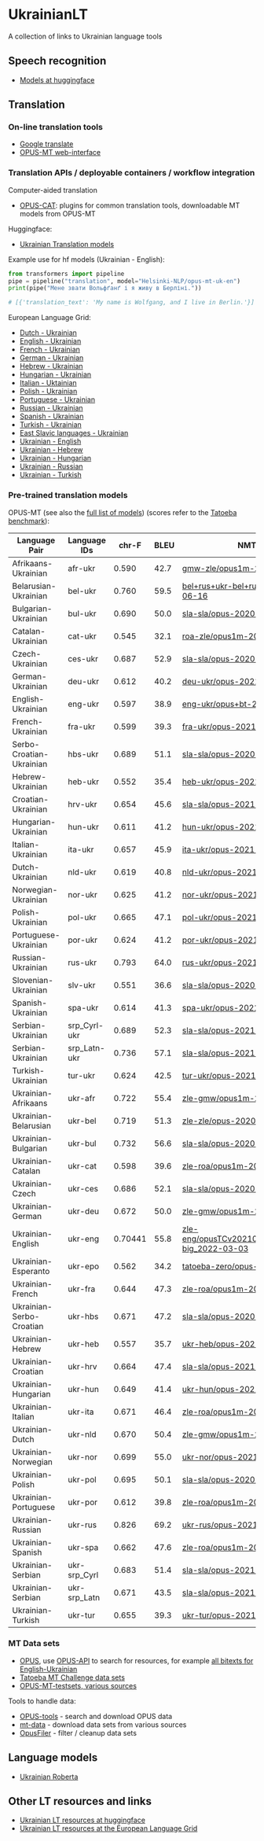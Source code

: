 # UkrainianLT

A collection of links to Ukrainian language tools


## Speech recognition

* [Models at huggingface](https://huggingface.co/models?language=uk&pipeline_tag=automatic-speech-recognition&sort=downloads)



## Translation

### On-line translation tools

* [Google translate](https://translate.google.com/)
* [OPUS-MT web-interface](https://translate.ling.helsinki.fi/ui/ukrainian)


### Translation APIs / deployable containers / workflow integration

Computer-aided translation

* [OPUS-CAT](https://helsinki-nlp.github.io/OPUS-CAT/): plugins for common translation tools, downloadable MT models from OPUS-MT


Huggingface:

* [Ukrainian Translation models](https://huggingface.co/models?language=uk&pipeline_tag=translation&sort=downloads)

Example use for hf models (Ukrainian - English):

```python
from transformers import pipeline
pipe = pipeline("translation", model="Helsinki-NLP/opus-mt-uk-en")
print(pipe("Мене звати Вольфґанґ і я живу в Берліні."))

# [{'translation_text': 'My name is Wolfgang, and I live in Berlin.'}]
```


European Language Grid:

* [Dutch - Ukrainian](https://live.european-language-grid.eu/catalogue/tool-service/18045)
* [English - Ukrainian](https://live.european-language-grid.eu/catalogue/tool-service/18040)
* [French - Ukrainian](https://live.european-language-grid.eu/catalogue/tool-service/18041)
* [German - Ukrainian](https://live.european-language-grid.eu/catalogue/tool-service/18039)
* [Hebrew - Ukrainian](https://live.european-language-grid.eu/catalogue/tool-service/18042)
* [Hungarian - Ukrainian](https://live.european-language-grid.eu/catalogue/tool-service/18043)
* [Italian - Uktainian](https://live.european-language-grid.eu/catalogue/tool-service/18044)
* [Polish - Ukrainian](https://live.european-language-grid.eu/catalogue/tool-service/18046)
* [Portuguese - Ukrainian](https://live.european-language-grid.eu/catalogue/tool-service/18047)
* [Russian - Ukrainian](https://live.european-language-grid.eu/catalogue/tool-service/18048)
* [Spanish - Ukrainian](https://live.european-language-grid.eu/catalogue/tool-service/18049)
* [Turkish - Ukrainian](https://live.european-language-grid.eu/catalogue/tool-service/18050)
* [East Slavic languages - Ukrainian](https://live.european-language-grid.eu/catalogue/tool-service/9257)
* [Ukrainian - English](https://live.european-language-grid.eu/catalogue/tool-service/9216)
* [Ukrainian - Hebrew](https://live.european-language-grid.eu/catalogue/tool-service/18051)
* [Ukrainian - Hungarian](https://live.european-language-grid.eu/catalogue/tool-service/18052)
* [Ukrainian - Russian](https://live.european-language-grid.eu/catalogue/tool-service/18053)
* [Ukrainian - Turkish](https://live.european-language-grid.eu/catalogue/tool-service/18054)



### Pre-trained translation models

OPUS-MT (see also the [full list of models](https://github.com/Helsinki-NLP/Tatoeba-Challenge/blob/master/results/tatoeba-results-all.md)) (scores refer to the [Tatoeba benchmark](https://github.com/Helsinki-NLP/Tatoeba-Challenge)):

| Language Pair         | Language IDs  |  chr-F        | BLEU          | NMT model |
|-----------------------|---------------|---------------|---------------|-----------|
| Afrikaans-Ukrainian	|	afr-ukr	|	0.590	|	42.7	|	[gmw-zle/opus1m-2021-02-19](https://object.pouta.csc.fi/Tatoeba-MT-models/gmw-zle/opus1m-2021-02-19.zip) |
| Belarusian-Ukrainian	|	bel-ukr	|	0.760	|	59.5	|	[bel+rus+ukr-bel+rus+ukr/opus-2020-06-16](https://object.pouta.csc.fi/Tatoeba-MT-models/bel+rus+ukr-bel+rus+ukr/opus-2020-06-16.zip) |
| Bulgarian-Ukrainian	|	bul-ukr	|	0.690	|	50.0	|	[sla-sla/opus-2020-07-21](https://object.pouta.csc.fi/Tatoeba-MT-models/sla-sla/opus-2020-07-21.zip) |
| Catalan-Ukrainian	|	cat-ukr	|	0.545	|	32.1	|	[roa-zle/opus1m-2021-02-18](https://object.pouta.csc.fi/Tatoeba-MT-models/roa-zle/opus1m-2021-02-18.zip) |
| Czech-Ukrainian	|	ces-ukr	|	0.687	|	52.9	|	[sla-sla/opus-2020-07-27](https://object.pouta.csc.fi/Tatoeba-MT-models/sla-sla/opus-2020-07-27.zip) |
| German-Ukrainian	|	deu-ukr	|	0.612	|	40.2	|	[deu-ukr/opus-2021-02-18](https://object.pouta.csc.fi/Tatoeba-MT-models/deu-ukr/opus-2021-02-18.zip) |
| English-Ukrainian	|	eng-ukr	|	0.597	|	38.9	|	[eng-ukr/opus+bt-2021-04-14](https://object.pouta.csc.fi/Tatoeba-MT-models/eng-ukr/opus+bt-2021-04-14.zip) |
| French-Ukrainian	|	fra-ukr	|	0.599	|	39.3	|	[fra-ukr/opus-2021-02-18](https://object.pouta.csc.fi/Tatoeba-MT-models/fra-ukr/opus-2021-02-18.zip) |
| Serbo-Croatian-Ukrainian	|	hbs-ukr	|	0.689	|	51.1	|	[sla-sla/opus-2020-10-04](https://object.pouta.csc.fi/Tatoeba-MT-models/sla-sla/opus-2020-10-04.zip) |
| Hebrew-Ukrainian	|	heb-ukr	|	0.552	|	35.4	|	[heb-ukr/opus-2021-02-19](https://object.pouta.csc.fi/Tatoeba-MT-models/heb-ukr/opus-2021-02-19.zip) |
| Croatian-Ukrainian	|	hrv-ukr	|	0.654	|	45.6	|	[sla-sla/opus-2021-02-18](https://object.pouta.csc.fi/Tatoeba-MT-models/sla-sla/opus-2021-02-18.zip) |
| Hungarian-Ukrainian	|	hun-ukr	|	0.611	|	41.2	|	[hun-ukr/opus-2021-02-19](https://object.pouta.csc.fi/Tatoeba-MT-models/hun-ukr/opus-2021-02-19.zip) |
| Italian-Ukrainian	|	ita-ukr	|	0.657	|	45.9	|	[ita-ukr/opus-2021-02-19](https://object.pouta.csc.fi/Tatoeba-MT-models/ita-ukr/opus-2021-02-19.zip) |
| Dutch-Ukrainian	|	nld-ukr	|	0.619	|	40.8	|	[nld-ukr/opus-2021-02-18](https://object.pouta.csc.fi/Tatoeba-MT-models/nld-ukr/opus-2021-02-18.zip) |
| Norwegian-Ukrainian	|	nor-ukr	|	0.625	|	41.2	|	[nor-ukr/opus-2021-02-23](https://object.pouta.csc.fi/Tatoeba-MT-models/nor-ukr/opus-2021-02-23.zip) |
| Polish-Ukrainian	|	pol-ukr	|	0.665	|	47.1	|	[pol-ukr/opus-2021-02-18](https://object.pouta.csc.fi/Tatoeba-MT-models/pol-ukr/opus-2021-02-18.zip) |
| Portuguese-Ukrainian	|	por-ukr	|	0.624	|	41.2	|	[por-ukr/opus-2021-02-23](https://object.pouta.csc.fi/Tatoeba-MT-models/por-ukr/opus-2021-02-23.zip) |
| Russian-Ukrainian	|	rus-ukr	|	0.793	|	64.0	|	[rus-ukr/opus-2021-02-19](https://object.pouta.csc.fi/Tatoeba-MT-models/rus-ukr/opus-2021-02-19.zip) |
| Slovenian-Ukrainian	|	slv-ukr	|	0.551	|	36.6	|	[sla-sla/opus-2020-09-26](https://object.pouta.csc.fi/Tatoeba-MT-models/sla-sla/opus-2020-09-26.zip) |
| Spanish-Ukrainian	|	spa-ukr	|	0.614	|	41.3	|	[spa-ukr/opus-2021-02-18](https://object.pouta.csc.fi/Tatoeba-MT-models/spa-ukr/opus-2021-02-18.zip) |
| Serbian-Ukrainian	|	srp_Cyrl-ukr	|	0.689	|	52.3	|	[sla-sla/opus-2021-02-18](https://object.pouta.csc.fi/Tatoeba-MT-models/sla-sla/opus-2021-02-18.zip) |
| Serbian-Ukrainian	|	srp_Latn-ukr	|	0.736	|	57.1	|	[sla-sla/opus-2021-02-18](https://object.pouta.csc.fi/Tatoeba-MT-models/sla-sla/opus-2021-02-18.zip) |
| Turkish-Ukrainian	|	tur-ukr	|	0.624	|	42.5	|	[tur-ukr/opus-2021-02-18](https://object.pouta.csc.fi/Tatoeba-MT-models/tur-ukr/opus-2021-02-18.zip) |
| Ukrainian-Afrikaans	|	ukr-afr	|	0.722	|	55.4	|	[zle-gmw/opus1m-2021-02-18](https://object.pouta.csc.fi/Tatoeba-MT-models/zle-gmw/opus1m-2021-02-18.zip) |
| Ukrainian-Belarusian	|	ukr-bel	|	0.719	|	51.3	|	[zle-zle/opus-2020-07-27](https://object.pouta.csc.fi/Tatoeba-MT-models/zle-zle/opus-2020-07-27.zip) |
| Ukrainian-Bulgarian	|	ukr-bul	|	0.732	|	56.6	|	[sla-sla/opus-2020-10-04](https://object.pouta.csc.fi/Tatoeba-MT-models/sla-sla/opus-2020-10-04.zip) |
| Ukrainian-Catalan	|	ukr-cat	|	0.598	|	39.6	|	[zle-roa/opus1m-2021-02-18](https://object.pouta.csc.fi/Tatoeba-MT-models/zle-roa/opus1m-2021-02-18.zip) |
| Ukrainian-Czech	|	ukr-ces	|	0.686	|	52.1	|	[sla-sla/opus-2020-07-27](https://object.pouta.csc.fi/Tatoeba-MT-models/sla-sla/opus-2020-07-27.zip) |
| Ukrainian-German	|	ukr-deu	|	0.672	|	50.0	|	[zle-gmw/opus1m-2021-02-18](https://object.pouta.csc.fi/Tatoeba-MT-models/zle-gmw/opus1m-2021-02-18.zip) |
| Ukrainian-English	|	ukr-eng	|	0.70441	|	55.8	|	[zle-eng/opusTCv20210807+bt_transformer-big_2022-03-03](https://object.pouta.csc.fi/Tatoeba-MT-models/zle-eng/opusTCv20210807+bt_transformer-big_2022-03-03.zip) |
| Ukrainian-Esperanto	|	ukr-epo	|	0.562	|	34.2	|	[tatoeba-zero/opus-2020-06-21](https://object.pouta.csc.fi/Tatoeba-MT-models/tatoeba-zero/opus-2020-06-21.zip) |
| Ukrainian-French	|	ukr-fra	|	0.644	|	47.3	|	[zle-roa/opus1m-2021-02-18](https://object.pouta.csc.fi/Tatoeba-MT-models/zle-roa/opus1m-2021-02-18.zip) |
| Ukrainian-Serbo-Croatian	|	ukr-hbs	|	0.671	|	47.2	|	[sla-sla/opus-2020-10-04](https://object.pouta.csc.fi/Tatoeba-MT-models/sla-sla/opus-2020-10-04.zip) |
| Ukrainian-Hebrew	|	ukr-heb	|	0.557	|	35.7	|	[ukr-heb/opus-2021-02-18](https://object.pouta.csc.fi/Tatoeba-MT-models/ukr-heb/opus-2021-02-18.zip) |
| Ukrainian-Croatian	|	ukr-hrv	|	0.664	|	47.4	|	[sla-sla/opus-2021-02-18](https://object.pouta.csc.fi/Tatoeba-MT-models/sla-sla/opus-2021-02-18.zip) |
| Ukrainian-Hungarian	|	ukr-hun	|	0.649	|	41.4	|	[ukr-hun/opus-2021-02-18](https://object.pouta.csc.fi/Tatoeba-MT-models/ukr-hun/opus-2021-02-18.zip) |
| Ukrainian-Italian	|	ukr-ita	|	0.671	|	46.4	|	[zle-roa/opus1m-2021-02-18](https://object.pouta.csc.fi/Tatoeba-MT-models/zle-roa/opus1m-2021-02-18.zip) |
| Ukrainian-Dutch	|	ukr-nld	|	0.670	|	50.4	|	[zle-gmw/opus1m-2021-02-18](https://object.pouta.csc.fi/Tatoeba-MT-models/zle-gmw/opus1m-2021-02-18.zip) |
| Ukrainian-Norwegian	|	ukr-nor	|	0.699	|	55.0	|	[ukr-nor/opus-2021-02-24](https://object.pouta.csc.fi/Tatoeba-MT-models/ukr-nor/opus-2021-02-24.zip) |
| Ukrainian-Polish	|	ukr-pol	|	0.695	|	50.1	|	[sla-sla/opus-2020-07-27](https://object.pouta.csc.fi/Tatoeba-MT-models/sla-sla/opus-2020-07-27.zip) |
| Ukrainian-Portuguese	|	ukr-por	|	0.612	|	39.8	|	[zle-roa/opus1m-2021-02-18](https://object.pouta.csc.fi/Tatoeba-MT-models/zle-roa/opus1m-2021-02-18.zip) |
| Ukrainian-Russian	|	ukr-rus	|	0.826	|	69.2	|	[ukr-rus/opus-2021-02-19](https://object.pouta.csc.fi/Tatoeba-MT-models/ukr-rus/opus-2021-02-19.zip) |
| Ukrainian-Spanish	|	ukr-spa	|	0.662	|	47.6	|	[zle-roa/opus1m-2021-02-18](https://object.pouta.csc.fi/Tatoeba-MT-models/zle-roa/opus1m-2021-02-18.zip) |
| Ukrainian-Serbian	|	ukr-srp_Cyrl	|	0.683	|	51.4	|	[sla-sla/opus-2021-02-18](https://object.pouta.csc.fi/Tatoeba-MT-models/sla-sla/opus-2021-02-18.zip) |
| Ukrainian-Serbian	|	ukr-srp_Latn	|	0.671	|	43.5	|	[sla-sla/opus-2021-02-18](https://object.pouta.csc.fi/Tatoeba-MT-models/sla-sla/opus-2021-02-18.zip) |
| Ukrainian-Turkish	|	ukr-tur	|	0.655	|	39.3	|	[ukr-tur/opus-2021-02-19](https://object.pouta.csc.fi/Tatoeba-MT-models/ukr-tur/opus-2021-02-19.zip) |


### MT Data sets

* [OPUS](https://opus.nlpl.eu/), use [OPUS-API](https://opus.nlpl.eu/opusapi/) to search for resources, for example [all bitexts for English-Ukrainian](https://opus.nlpl.eu/opusapi/?source=en&target=uk&preprocessing=moses&version=latest)
* [Tatoeba MT Challenge data sets](https://github.com/Helsinki-NLP/Tatoeba-Challenge/)
* [OPUS-MT-testsets, various sources](https://github.com/Helsinki-NLP/OPUS-MT-testsets)


Tools to handle data:

* [OPUS-tools](https://pypi.org/project/opustools/) - search and download OPUS data
* [mt-data](https://github.com/thammegowda/mtdata) - download data sets from various sources
* [OpusFiler](https://github.com/Helsinki-NLP/OpusFilter) - filter / cleanup data sets



## Language models

* [Ukrainian Roberta](https://huggingface.co/youscan/ukr-roberta-base)


## Other LT resources and links

* [Ukrainian LT resources at huggingface](https://huggingface.co/models?language=uk)
* [Ukrainian LT resources at the European Language Grid](https://live.european-language-grid.eu/catalogue/search/Ukrainian)
